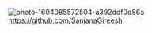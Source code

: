 ![photo-1604085572504-a392ddf0d86a](https://user-images.githubusercontent.com/101441389/158022518-38406482-20db-465a-82f8-6dcf70e8d4f3.jpg)
https://github.com/SanjanaGireesh
